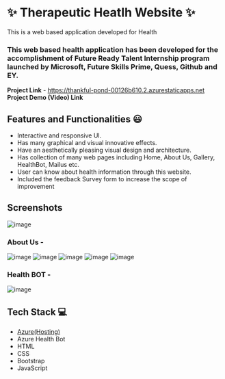 # ✨ Therapeutic Heatlh Website  ✨

This is a web based application developed for Health 

### This web based health application has been developed for the accomplishment of Future Ready Talent Internship program launched by Microsoft, Future Skills Prime, Quess, Github and EY.


**Project Link** - https://thankful-pond-00126b610.2.azurestaticapps.net
**Project Demo (Video) Link**

## Features and Functionalities 😃

- Interactive and responsive UI.
- Has many graphical and visual innovative effects.
- Have an aesthetically pleasing visual design and architecture.
- Has collection of many web pages including Home, About Us, Gallery, HealthBot, Mailus etc.
- User can know about health information through this website.
- Included the feedback Survey form to increase the scope of improvement 

## Screenshots
![image](https://user-images.githubusercontent.com/110970350/209326890-12324aae-a4e5-4d02-8e81-6efb4563dbda.png)

### About Us -
![image](https://user-images.githubusercontent.com/110970350/209327283-ded7affa-c08f-40dd-8dce-81cbbd9d3deb.png)
![image](https://user-images.githubusercontent.com/110970350/209327314-165a0f0f-79e1-4454-b63e-197e2ad1fc11.png)
![image](https://user-images.githubusercontent.com/110970350/209327361-ecf143e4-60b5-48b6-a0e2-0326cb496235.png)
![image](https://user-images.githubusercontent.com/110970350/209327414-e66c6e37-27d5-4083-8f04-df557bf034dc.png)
![image](https://user-images.githubusercontent.com/110970350/209327456-3a5a2347-a467-49af-93bd-0000b60b3243.png)

### Health BOT -
![image](https://user-images.githubusercontent.com/110970350/209327579-d1fbbde8-b843-4eaa-8ad6-dc0be637ef58.png)


## Tech Stack 💻

- [Azure(Hosting)](https://azure.microsoft.com/en-in/features/azure-portal/)
- Azure Health Bot
- HTML
- CSS
- Bootstrap
- JavaScript
